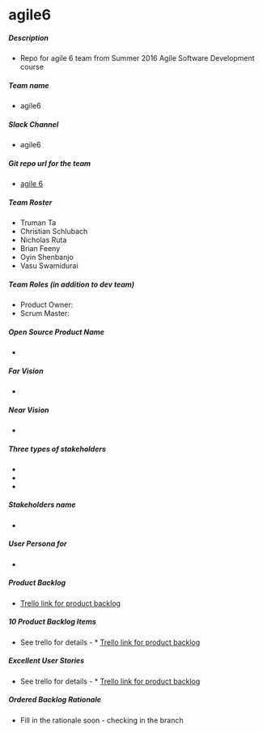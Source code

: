 # agile6
##### Description 
* Repo for agile 6 team from Summer 2016 Agile Software Development course

##### Team name 
* agile6 

##### Slack Channel
* agile6

##### Git repo url for the team
* [agile 6](https://github.com/apsvasudevan/agile6)

##### Team Roster
* Truman Ta
* Christian Schlubach
* Nicholas Ruta
* Brian Feeny
* Oyin Shenbanjo
* Vasu Swamidurai

##### Team Roles (in addition to dev team)
* Product Owner:
* Scrum Master: 


##### Open Source Product Name
* 

##### Far Vision
* 

##### Near Vision
* 

##### Three types of stakeholders
* 
* 
* 

##### Stakeholders name
* 

##### User Persona for 
* 

##### Product Backlog
* [Trello link for product backlog](https://trello.com/b/EE5wZaYY/product-backlog)

##### 10 Product Backlog Items
* See trello for details - * [Trello link for product backlog](https://trello.com/b/EE5wZaYY/product-backlog)

##### Excellent User Stories
* See trello for details - * [Trello link for product backlog](https://trello.com/b/EE5wZaYY/product-backlog)

##### Ordered Backlog Rationale
* Fill in the rationale soon - checking in the branch



